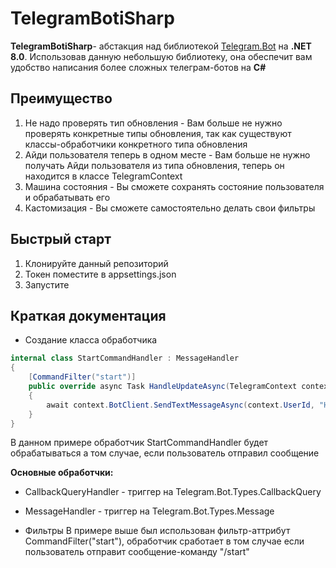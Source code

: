 # TelegramBotiSharp

**TelegramBotiSharp**- абстакция над библиотекой [Telegram.Bot](https://github.com/TelegramBots/Telegram.Bot) на **.NET 8.0**.
Использовав данную небольшую библиотеку, она обеспечит вам удобство написания более сложных телеграм-ботов на **C#**

## Преимущество
1. Не надо проверять тип обновления - Вам больше не нужно проверять конкретные типы обновления, так как существуют классы-обработчики конкретного типа обновления
2. Айди пользователя теперь в одном месте - Вам больше не нужно получать Айди пользователя из типа обновления, теперь он находится в классе TelegramContext
3. Машина состояния - Вы сможете сохранять состояние пользователя и обрабатывать его
4. Кастомизация - Вы сможете самостоятельно делать свои фильтры
   
## Быстрый старт
1. Клонируйте данный репозиторий
2. Токен поместите в appsettings.json
3. Запустите

## Краткая документация
* Создание класса обработчика
```C#
internal class StartCommandHandler : MessageHandler
{
    [CommandFilter("start")]
    public override async Task HandleUpdateAsync(TelegramContext context)
    {
        await context.BotClient.SendTextMessageAsync(context.UserId, "Hello, World!");
    }
}
```
В данном примере обработчик StartCommandHandler будет обрабатываться а том случае, если пользователь отправил сообщение

**Основные обработчки:**
* CallbackQueryHandler - триггер на Telegram.Bot.Types.CallbackQuery
* MessageHandler - триггер на Telegram.Bot.Types.Message

* Фильтры
В примере выше был использован фильтр-aттрибут CommandFilter("start"), обработчик сработает в том случае если пользователь отправит сообщение-команду "/start"
